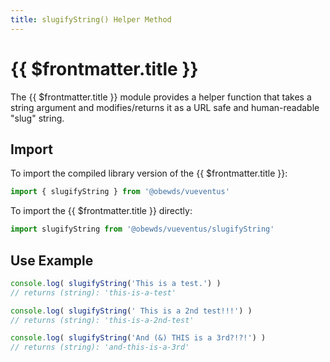 ```yaml
---
title: slugifyString() Helper Method
---
```



<script setup>
    import DocsPackageVersion from '../../../src/views/compos/DocsPackageVersion.vue'
</script>



# {{ $frontmatter.title }}

The {{ $frontmatter.title }} module provides a helper function that takes a string argument and modifies/returns it as a URL safe and human-readable "slug" string.







## Import

To import the compiled library version of the {{ $frontmatter.title }}:

```javascript
import { slugifyString } from '@obewds/vueventus'
```

To import the {{ $frontmatter.title }} directly:

```javascript
import slugifyString from '@obewds/vueventus/slugifyString'
```






## Use Example

```javascript
console.log( slugifyString('This is a test.') )
// returns (string): 'this-is-a-test'

console.log( slugifyString(' This is a 2nd test!!!') )
// returns (string): 'this-is-a-2nd-test'

console.log( slugifyString('And (&) THIS is a 3rd?!?!') )
// returns (string): 'and-this-is-a-3rd'
```






<DocsPackageVersion/>
